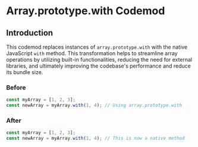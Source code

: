# Array.prototype.with Codemod

## Introduction

This codemod replaces instances of `array.prototype.with` with the native JavaScript `with` method. This transformation helps to streamline array operations by utilizing built-in functionalities, reducing the need for external libraries, and ultimately improving the codebase's performance and reduce its bundle size.

### Before

```javascript
const myArray = [1, 2, 3];
const newArray = myArray.with(1, 4); // Using array.prototype.with
```

### After

```javascript
const myArray = [1, 2, 3];
const newArray = myArray.with(1, 4); // This is now a native method
```